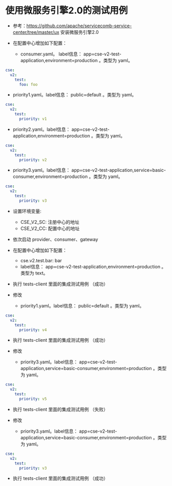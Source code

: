 # 使用微服务引擎2.0的测试用例

* 参考：https://github.com/apache/servicecomb-service-center/tree/master/ux 安装微服务引擎2.0

* 在配置中心增加如下配置：
  * consumer.yaml。 label信息： app=cse-v2-test-application,environment=production 。类型为 yaml。 

```yaml
cse:
  v2:
    test:
      foo: foo
```

  * priority1.yaml。label信息： public=default 。类型为 yaml。 
```yaml
cse:
  v2:
    test:
      priority: v1
```

  * priority2.yaml。label信息： app=cse-v2-test-application,environment=production 。类型为 yaml。 
```yaml
cse:
  v2:
    test:
      priority: v2
```
  * priority3.yaml。label信息： app=cse-v2-test-application,service=basic-consumer,environment=production 。类型为 yaml。 
```yaml
cse:
  v2:
    test:
      priority: v3
```
 
* 设置环境变量:
  * CSE_V2_SC: 注册中心的地址
  * CSE_V2_CC: 配置中心的地址

* 依次启动 provider、consumer、gateway

* 在配置中心增加如下配置：
  * cse.v2.test.bar: bar
  * label信息： app=cse-v2-test-application,environment=production 。类型为 text。 
  
* 执行 tests-client 里面的集成测试用例 （成功）

* 修改
  * priority1.yaml。label信息： public=default 。类型为 yaml。 
```yaml
cse:
  v2:
    test:
      priority: v4
```

* 执行 tests-client 里面的集成测试用例 （成功） 

* 修改
  * priority3.yaml。label信息： app=cse-v2-test-application,service=basic-consumer,environment=production 。类型为 yaml。 
```yaml
cse:
  v2:
    test:
      priority: v5
```

* 执行 tests-client 里面的集成测试用例 （失败） 

* 修改
  * priority3.yaml。label信息： app=cse-v2-test-application,service=basic-consumer,environment=production 。类型为 yaml。 
```yaml
cse:
  v2:
    test:
      priority: v3
```

* 执行 tests-client 里面的集成测试用例 （成功） 